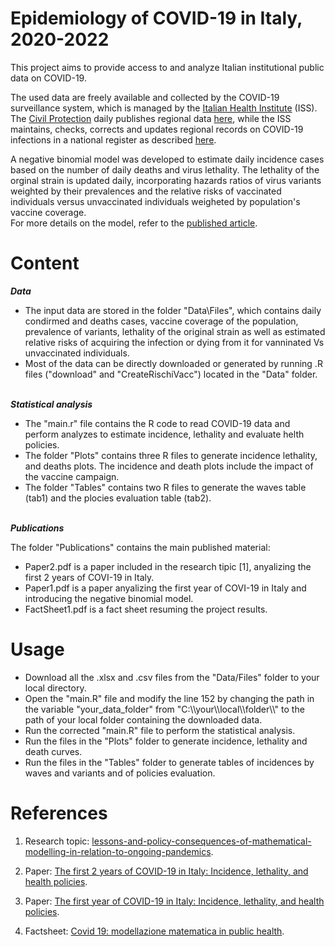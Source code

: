 # Epidemiology of COVID-19 in Italy, 2020-2022

This project aims to provide access to and analyze Italian institutional public data on COVID-19. 

The used data are freely available and collected by the COVID-19 surveillance system, which is managed by the [Italian Health Institute](https://www.iss.it/)  (ISS). The [Civil Protection](https://emergenze.protezionecivile.gov.it/it/) daily publishes regional data [here](https://github.com/pcm-dpc/COVID-19), while the ISS maintains, checks, corrects and updates regional records on COVID-19 infections in a national register as described [here](https://www.epicentro.iss.it/coronavirus/sars-cov-2-sorveglianza).

A negative binomial model was developed to estimate daily incidence cases based on the number of daily deaths and virus lethality. The lethality of the orginal strain is updated daily, incorporating hazards ratios of virus variants weighted by their prevalences and the relative risks of vaccinated individuals versus unvaccinated individuals weigheted by population's vaccine coverage.  
For more details on the model, refer to the [published article](https://www.frontiersin.org/articles/10.3389/fpubh.2022.986743/full).


# Content

***Data***
- The input data are stored in the folder "Data\Files", which contains daily condirmed and deaths cases, vaccine coverage of the population, prevalence of variants, lethality of the original strain as well as estimated relative risks of acquiring the infection or dying from it for vanninated Vs unvaccinated individuals.
- Most of the data can be directly downloaded or generated by running .R files ("download" and "CreateRischiVacc") located in the "Data" folder. 


\
***Statistical analysis*** 
- The "main.r" file contains the R code to read COVID-19 data and perform analyzes to estimate incidence, lethality and evaluate helth policies.
- The folder "Plots" contains three R files to generate  incidence lethality, and deaths plots. The incidence and death plots include the impact of the vaccine campaign.
- The folder "Tables" contains two R files to generate the waves table (tab1) and the plocies evaluation table (tab2).


\
***Publications*** 

The folder "Publications" contains the main published material:
- Paper2.pdf is a paper included in the research tipic [1], anyalizing the first 2 years of COVI-19 in Italy.
- Paper1.pdf is a paper anyalizing the first year of COVI-19 in Italy and introducing the negative binomial model.
- FactSheet1.pdf is a fact sheet resuming the project results.


# Usage
- Download all the .xlsx and .csv files from the "Data/Files" folder to your local directory.
- Open the "main.R" file and modify the line 152 by changing the path in the variable "your_data_folder" from "C:\\\your\\\local\\\folder\\\\" to the path of your local folder containing the downloaded data.
- Run the corrected "main.R" file to perform the statistical analysis.
- Run the files in the "Plots" folder to generate incidence, lethality and death curves.
- Run the files in the "Tables" folder to generate tables of incidences by waves and variants and of policies evaluation.



# References
1. Research topic: [lessons-and-policy-consequences-of-mathematical-modelling-in-relation-to-ongoing-pandemics](https://www.frontiersin.org/research-topics/42790/lessons-and-policy-consequences-of-mathematical-modelling-in-relation-to-ongoing-pandemics).
2. Paper: [The first 2 years of COVID-19 in Italy: Incidence, lethality, and health policies](https://www.frontiersin.org/articles/10.3389/fpubh.2022.986743/full).
   
3. Paper: [The first year of COVID-19 in Italy: Incidence, lethality, and health policies](https://journals.sagepub.com/doi/10.4081/jphr.2021.2201).
  
4. Factsheet: [Covid 19: modellazione matematica in public health](https://redazionelive.inail.it/cs/internet/comunicazione/pubblicazioni/catalogo-generale/pubbl-covid19-modellazione-matematica-public-health.html).

